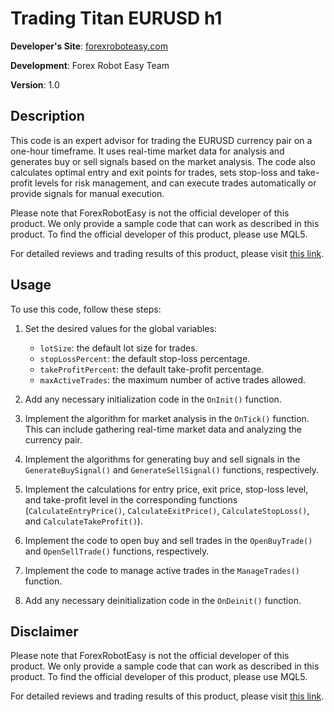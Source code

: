 # Trading Titan EURUSD h1

**Developer's Site**: [forexroboteasy.com](https://forexroboteasy.com)

**Development**: Forex Robot Easy Team

**Version**: 1.0

## Description

This code is an expert advisor for trading the EURUSD currency pair on a one-hour timeframe. It uses real-time market data for analysis and generates buy or sell signals based on the market analysis. The code also calculates optimal entry and exit points for trades, sets stop-loss and take-profit levels for risk management, and can execute trades automatically or provide signals for manual execution.

Please note that ForexRobotEasy is not the official developer of this product. We only provide a sample code that can work as described in this product. To find the official developer of this product, please use MQL5.

For detailed reviews and trading results of this product, please visit [this link](https://forexroboteasy.com/forex-robot-review/trading-titan-eurusd-h1-review-unbiased-forex-software-analysis/).

## Usage

To use this code, follow these steps:

1. Set the desired values for the global variables:
   - `lotSize`: the default lot size for trades.
   - `stopLossPercent`: the default stop-loss percentage.
   - `takeProfitPercent`: the default take-profit percentage.
   - `maxActiveTrades`: the maximum number of active trades allowed.

2. Add any necessary initialization code in the `OnInit()` function.

3. Implement the algorithm for market analysis in the `OnTick()` function. This can include gathering real-time market data and analyzing the currency pair.

4. Implement the algorithms for generating buy and sell signals in the `GenerateBuySignal()` and `GenerateSellSignal()` functions, respectively.

5. Implement the calculations for entry price, exit price, stop-loss level, and take-profit level in the corresponding functions (`CalculateEntryPrice()`, `CalculateExitPrice()`, `CalculateStopLoss()`, and `CalculateTakeProfit()`).

6. Implement the code to open buy and sell trades in the `OpenBuyTrade()` and `OpenSellTrade()` functions, respectively.

7. Implement the code to manage active trades in the `ManageTrades()` function.

8. Add any necessary deinitialization code in the `OnDeinit()` function.

## Disclaimer

Please note that ForexRobotEasy is not the official developer of this product. We only provide a sample code that can work as described in this product. To find the official developer of this product, please use MQL5.

For detailed reviews and trading results of this product, please visit [this link](https://forexroboteasy.com/forex-robot-review/trading-titan-eurusd-h1-review-unbiased-forex-software-analysis/).

